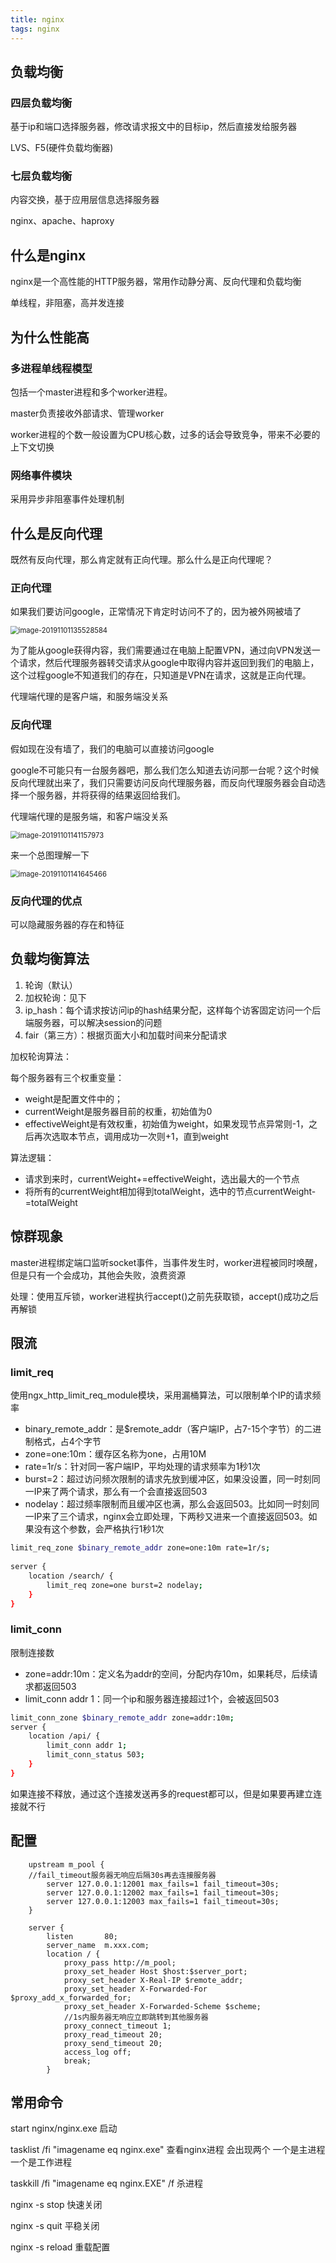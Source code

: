 ```yaml
---
title: nginx
tags: nginx
---
```


## 负载均衡

### 四层负载均衡

基于ip和端口选择服务器，修改请求报文中的目标ip，然后直接发给服务器

LVS、F5(硬件负载均衡器)

### 七层负载均衡

内容交换，基于应用层信息选择服务器

nginx、apache、haproxy

## 什么是nginx

nginx是一个高性能的HTTP服务器，常用作动静分离、反向代理和负载均衡

单线程，非阻塞，高并发连接

## 为什么性能高

### 多进程单线程模型

包括一个master进程和多个worker进程。

master负责接收外部请求、管理worker

worker进程的个数一般设置为CPU核心数，过多的话会导致竞争，带来不必要的上下文切换

### 网络事件模块

采用异步非阻塞事件处理机制

## 什么是反向代理

既然有反向代理，那么肯定就有正向代理。那么什么是正向代理呢？

### 正向代理

如果我们要访问google，正常情况下肯定时访问不了的，因为被外网被墙了

<img src="nginx/image-20191101135528584.png" alt="image-20191101135528584" style="zoom:80%;" />

为了能从google获得内容，我们需要通过在电脑上配置VPN，通过向VPN发送一个请求，然后代理服务器转交请求从google中取得内容并返回到我们的电脑上，这个过程google不知道我们的存在，只知道是VPN在请求，这就是正向代理。

代理端代理的是客户端，和服务端没关系

### 反向代理

假如现在没有墙了，我们的电脑可以直接访问google

google不可能只有一台服务器吧，那么我们怎么知道去访问那一台呢？这个时候反向代理就出来了，我们只需要访问反向代理服务器，而反向代理服务器会自动选择一个服务器，并将获得的结果返回给我们。

代理端代理的是服务端，和客户端没关系

<img src="nginx/image-20191101141157973.png" alt="image-20191101141157973" style="zoom:80%;" />

来一个总图理解一下

<img src="nginx/image-20191101141645466.png" alt="image-20191101141645466" style="zoom: 80%;" />

### 反向代理的优点

可以隐藏服务器的存在和特征

## 负载均衡算法

1. 轮询（默认）
2. 加权轮询：见下
3. ip_hash：每个请求按访问ip的hash结果分配，这样每个访客固定访问一个后端服务器，可以解决session的问题
4. fair（第三方）：根据页面大小和加载时间来分配请求

加权轮询算法：

每个服务器有三个权重变量：

- weight是配置文件中的；
- currentWeight是服务器目前的权重，初始值为0
- effectiveWeight是有效权重，初始值为weight，如果发现节点异常则-1，之后再次选取本节点，调用成功一次则+1，直到weight

算法逻辑：

- 请求到来时，currentWeight+=effectiveWeight，选出最大的一个节点
- 将所有的currentWeight相加得到totalWeight，选中的节点currentWeight-=totalWeight

## 惊群现象

master进程绑定端口监听socket事件，当事件发生时，worker进程被同时唤醒，但是只有一个会成功，其他会失败，浪费资源

处理：使用互斥锁，worker进程执行accept()之前先获取锁，accept()成功之后再解锁

## 限流

### limit_req

使用ngx_http_limit_req_module模块，采用漏桶算法，可以限制单个IP的请求频率

- binary_remote_addr：是$remote_addr（客户端IP，占7-15个字节）的二进制格式，占4个字节
- zone=one:10m：缓存区名称为one，占用10M
- rate=1r/s：针对同一客户端IP，平均处理的请求频率为1秒1次
- burst=2：超过访问频次限制的请求先放到缓冲区，如果没设置，同一时刻同一IP来了两个请求，那么有一个会直接返回503
- nodelay：超过频率限制而且缓冲区也满，那么会返回503。比如同一时刻同一IP来了三个请求，nginx会立即处理，下两秒又进来一个直接返回503。如果没有这个参数，会严格执行1秒1次

```bash
limit_req_zone $binary_remote_addr zone=one:10m rate=1r/s;
 
server {
    location /search/ {
        limit_req zone=one burst=2 nodelay;
	}
}
```

### limit_conn

限制连接数

- zone=addr:10m：定义名为addr的空间，分配内存10m，如果耗尽，后续请求都返回503
- limit_conn addr 1：同一个ip和服务器连接超过1个，会被返回503

```bash
limit_conn_zone $binary_remote_addr zone=addr:10m;
server {
    location /api/ {
        limit_conn addr 1;
        limit_conn_status 503; 
    }
}
```

如果连接不释放，通过这个连接发送再多的request都可以，但是如果要再建立连接就不行

## 配置

```nginx
	upstream m_pool {
    //fail_timeout服务器无响应后隔30s再去连接服务器
        server 127.0.0.1:12001 max_fails=1 fail_timeout=30s;
        server 127.0.0.1:12002 max_fails=1 fail_timeout=30s;
        server 127.0.0.1:12003 max_fails=1 fail_timeout=30s;
    }

    server {
        listen       80;
        server_name  m.xxx.com;
        location / {
            proxy_pass http://m_pool;
            proxy_set_header Host $host:$server_port;
            proxy_set_header X-Real-IP $remote_addr;
            proxy_set_header X-Forwarded-For $proxy_add_x_forwarded_for;
            proxy_set_header X-Forwarded-Scheme $scheme;
        	//1s内服务器无响应立即跳转到其他服务器
            proxy_connect_timeout 1;
            proxy_read_timeout 20;
            proxy_send_timeout 20;
            access_log off;
            break;
        }
```



## 常用命令

start nginx/nginx.exe	启动

tasklist /fi "imagename eq nginx.exe"	查看nginx进程 会出现两个 一个是主进程 一个是工作进程

taskkill /fi "imagename eq nginx.EXE" /f  杀进程

nginx -s stop	快速关闭

nginx -s quit	平稳关闭

nginx -s reload	重载配置

